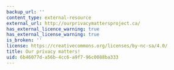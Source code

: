 ```yaml
---
backup_url: ''
content_type: external-resource
external_url: http://ourprivacymattersproject.ca/
has_external_licence_warning: true
has_external_license_warning: true
is_broken: ''
license: https://creativecommons.org/licenses/by-nc-sa/4.0/
title: Our privacy matters!
uid: 6b46077d-a56b-4cc6-a9f7-96c0088ba333
---
```

